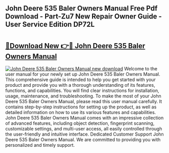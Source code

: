 ## John Deere 535 Baler Owners Manual Free Pdf Download - Part-Zu7 New Repair Owner Guide - User Service Edition DP72L

# <h2><a href="http://bc91018.oget.top/?id=John+Deere+535+Baler+Owners+Manual">🔗Download New 👉🔴 John Deere 535 Baler Owners Manual</a></h2>

[![John Deere 535 Baler Owners Manual new download](https://i.imgur.com/5g1atiW.png)](http://bc91018.oget.top/?id=John+Deere+535+Baler+Owners+Manual)
Welcome to the user manual for your newly set up John Deere 535 Baler Owners Manual. This comprehensive guide is intended to help you get started with your product and provide you with a thorough understanding of its features, functions, and capabilities. You will find clear instructions for installation, usage, maintenance, and troubleshooting. To make the most of your John Deere 535 Baler Owners Manual, please read this user manual carefully. It contains step-by-step instructions for setting up the product, as well as detailed information on how to use its various features and capabilities. John Deere 535 Baler Owners Manual comes with an impressive collection of advanced features, including object detection, fingerprint scanning, customizable settings, and multi-user access, all easily controlled through the user-friendly and intuitive interface. Dedicated Customer Support John Deere 535 Baler Owners Manual. We are committed to providing you with personalized and timely support.
